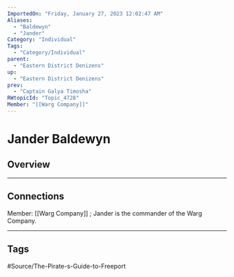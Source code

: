 ```yaml
---
ImportedOn: "Friday, January 27, 2023 12:02:47 AM"
Aliases:
  - "Baldewyn"
  - "Jander"
Category: "Individual"
Tags:
  - "Category/Individual"
parent:
  - "Eastern District Denizens"
up:
  - "Eastern District Denizens"
prev:
  - "Captain Galya Timosha"
RWtopicId: "Topic_4728"
Member: "[[Warg Company]]"
---
```

# Jander Baldewyn
## Overview
---
## Connections
Member: [[Warg Company]] ; Jander is the commander of the Warg Company.


---
## Tags
#Source/The-Pirate-s-Guide-to-Freeport

